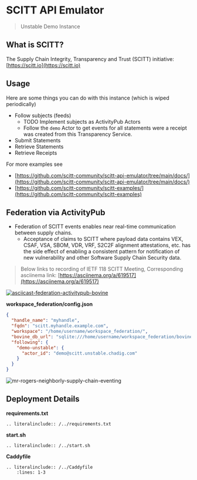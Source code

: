 # SCITT API Emulator

> Unstable Demo Instance

## What is SCITT?

The Supply Chain Integrity, Transparency and Trust (SCITT) initiative: [https://scitt.io](https://scitt.io)

## Usage

Here are some things you can do with this instance (which is wiped periodically)

- Follow subjects (feeds)
  - TODO Implement subjects as ActivityPub Actors
  - Follow the `demo` Actor to get events for all statements were a receipt was
    created from this Transparency Service.
- Submit Statements
- Retrieve Statements
- Retrieve Receipts

For more examples see

- [https://github.com/scitt-community/scitt-api-emulator/tree/main/docs/](https://github.com/scitt-community/scitt-api-emulator/tree/main/docs/)
- [https://github.com/scitt-community/scitt-examples/](https://github.com/scitt-community/scitt-examples)

## Federation via ActivityPub

- Federation of SCITT events enables near real-time communication between supply
  chains.
    - Acceptance of claims to SCITT where payload data contains VEX, CSAF, VSA,
      SBOM, VDR, VRF, S2C2F alignment attestations, etc. has the side effect of
      enabling a consistent pattern for notification of new vulnerability
      and other Software Supply Chain Security data.

> Below links to recording of IETF 118 SCITT Meeting, Corresponding asciinema link: [https://asciinema.org/a/619517](https://asciinema.org/a/619517)

[![asciicast-federation-activitypub-bovine](https://asciinema.org/a/619517.svg)](https://youtu.be/zEGob4oqca4?t=5354s)

**workspace_federation/config.json**

```json
{
  "handle_name": "myhandle",
  "fqdn": "scitt.myhandle.example.com",
  "workspace": "/home/username/workspace_federation/",
  "bovine_db_url": "sqlite:///home/username/workspace_federation/bovine.sqlite3",
  "following": {
    "demo-unstable": {
      "actor_id": "demo@scitt.unstable.chadig.com"
    }
  }
}
```

![mr-rogers-neighborly-supply-chain-eventing](https://github.com/pdxjohnny/scitt-api-emulator/assets/5950433/5d3bd1a8-2d37-4bb3-beb3-956927b2e8c8)

## Deployment Details

**requirements.txt**

```{eval-rst}
.. literalinclude:: /../requirements.txt
```

**start.sh**

```{eval-rst}
.. literalinclude:: /../start.sh
```

**Caddyfile**

```{eval-rst}
.. literalinclude:: /../Caddyfile
    :lines: 1-3
```
